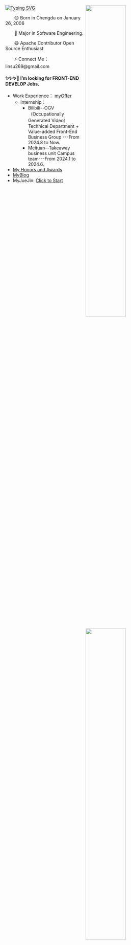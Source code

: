 [![Typing SVG](https://readme-typing-svg.herokuapp.com?font=Fira+Code&pause=1000&random=false&width=435&lines=Hi+I+am+Su+%F0%9F%91%8B;A+Front-End+Development+Engineer)](https://git.io/typing-svg)
<a><img align="right" width="50%" src="https://github-readme-stats.vercel.app/api?username=LofiSu&bg_color=30,e96443,904e95&title_color=fff&text_color=fff&hide_border=true" /></a>
    <img align="right" width="50%" src="https://github-readme-stats.vercel.app/api/top-langs/?username=LofiSu&layout=compact&bg_color=30,e96443,904e95&title_color=fff&text_color=fff&hide_border=true" />
    
<p>&emsp;&emsp;😊 Born in Chengdu on January 26, 2006</p>
<p>&emsp;&emsp;🔭 Major in Software Engineering.</p>
<p>&emsp;&emsp;😄 Apache Contributor Open Source Enthusiast</p>
<p>&emsp;&emsp;⚡ Connect Me：linsu269@gmail.com</p>
    

#### ✨✨✨🌱 I’m looking for FRONT-END DEVELOP Jobs.
- Work Experience： [myOffer](https://github.com/LofiSu/LofiSu/blob/main/My%20offer.md)
  - Internship：
     - Bilibili--OGV（Occupationally Generated Video）Technical Department + Value-added Front-End Business Group ---From 2024.8 to Now. <br>
     - Meituan--Takeaway business unit Campus team---From 2024.1 to 2024.6. <br>
- [My Honors and Awards](https://github.com/LofiSu/LofiSu/blob/main/My%20Honors%20and%20Awards.md)
- [MyBlog](https://www.lofisu.chat/)
- MyJueJin: [Click to Start](https://juejin.cn/user/2351234356882624)<br>


<!---
LofiSu/LofiSu is a ✨ special ✨ repository because its `README.md` (this file) appears on your GitHub profile.
You can click the Preview link to take a look at your changes.
--->

